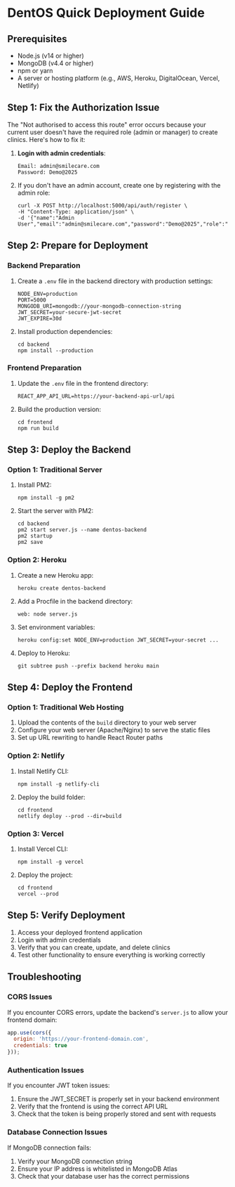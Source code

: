 # DentOS Quick Deployment Guide

## Prerequisites
- Node.js (v14 or higher)
- MongoDB (v4.4 or higher)
- npm or yarn
- A server or hosting platform (e.g., AWS, Heroku, DigitalOcean, Vercel, Netlify)

## Step 1: Fix the Authorization Issue

The "Not authorised to access this route" error occurs because your current user doesn't have the required role (admin or manager) to create clinics. Here's how to fix it:

1. **Login with admin credentials**:
   ```
   Email: admin@smilecare.com
   Password: Demo@2025
   ```

2. If you don't have an admin account, create one by registering with the admin role:
   ```
   curl -X POST http://localhost:5000/api/auth/register \
   -H "Content-Type: application/json" \
   -d '{"name":"Admin User","email":"admin@smilecare.com","password":"Demo@2025","role":"admin"}'
   ```

## Step 2: Prepare for Deployment

### Backend Preparation

1. Create a `.env` file in the backend directory with production settings:
   ```
   NODE_ENV=production
   PORT=5000
   MONGODB_URI=mongodb://your-mongodb-connection-string
   JWT_SECRET=your-secure-jwt-secret
   JWT_EXPIRE=30d
   ```

2. Install production dependencies:
   ```
   cd backend
   npm install --production
   ```

### Frontend Preparation

1. Update the `.env` file in the frontend directory:
   ```
   REACT_APP_API_URL=https://your-backend-api-url/api
   ```

2. Build the production version:
   ```
   cd frontend
   npm run build
   ```

## Step 3: Deploy the Backend

### Option 1: Traditional Server

1. Install PM2:
   ```
   npm install -g pm2
   ```

2. Start the server with PM2:
   ```
   cd backend
   pm2 start server.js --name dentos-backend
   pm2 startup
   pm2 save
   ```

### Option 2: Heroku

1. Create a new Heroku app:
   ```
   heroku create dentos-backend
   ```

2. Add a Procfile in the backend directory:
   ```
   web: node server.js
   ```

3. Set environment variables:
   ```
   heroku config:set NODE_ENV=production JWT_SECRET=your-secret ...
   ```

4. Deploy to Heroku:
   ```
   git subtree push --prefix backend heroku main
   ```

## Step 4: Deploy the Frontend

### Option 1: Traditional Web Hosting

1. Upload the contents of the `build` directory to your web server
2. Configure your web server (Apache/Nginx) to serve the static files
3. Set up URL rewriting to handle React Router paths

### Option 2: Netlify

1. Install Netlify CLI:
   ```
   npm install -g netlify-cli
   ```

2. Deploy the build folder:
   ```
   cd frontend
   netlify deploy --prod --dir=build
   ```

### Option 3: Vercel

1. Install Vercel CLI:
   ```
   npm install -g vercel
   ```

2. Deploy the project:
   ```
   cd frontend
   vercel --prod
   ```

## Step 5: Verify Deployment

1. Access your deployed frontend application
2. Login with admin credentials
3. Verify that you can create, update, and delete clinics
4. Test other functionality to ensure everything is working correctly

## Troubleshooting

### CORS Issues

If you encounter CORS errors, update the backend's `server.js` to allow your frontend domain:

```javascript
app.use(cors({
  origin: 'https://your-frontend-domain.com',
  credentials: true
}));
```

### Authentication Issues

If you encounter JWT token issues:
1. Ensure the JWT_SECRET is properly set in your backend environment
2. Verify that the frontend is using the correct API URL
3. Check that the token is being properly stored and sent with requests

### Database Connection Issues

If MongoDB connection fails:
1. Verify your MongoDB connection string
2. Ensure your IP address is whitelisted in MongoDB Atlas
3. Check that your database user has the correct permissions